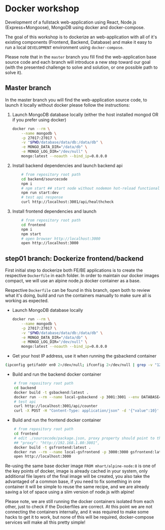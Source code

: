 # Docker workshop

Development of a fullstack web-application using React, Node.js (Express+Mongoose), MongoDB using docker and docker-compose.

The goal of this workshop is to dockerize an web-application with all of it's existing components (Frontend, Backend, Database) and make it easy to run a local  `DEVELOPMENT` environment using `docker-compose`.

Please note that in the `master` branch you fill find the web-application base source code and each branch will introduce a new step toward our goal (with the presented challenge to solve and solution, or one possible path to solve it).

## Master branch

In the master branch you will find the web-application source code, to launch it locally without docker please follow the instructions:

1) Launch MongoDB database locally (either the host installed mongod OR if you prefer using docker)

    ```bash
    docker run --rm \
        --name mongodb \
        -p 27017:27017 \
        -v "$PWD/database/data/db:/data/db" \
        -e MONGO_DATA_DIR="/data/db" \
        -e MONGO_LOG_DIR="/dev/null" \
        mongo:latest --noauth --bind_ip=0.0.0.0
    ```

2) Install backend dependencies and launch backend api

    ```bash
        # from repository root path
        cd backend/sourcecode
        npm i
        # npm start ## start node without nodemon hot-reload functionality
        npm run start:dev
        # test api response
        curl http://localhost:3001/api/healthcheck
    ```

3) Install frontend dependencies and launch

    ```bash
        # from repository root path
        cd frontend
        npm i
        npm start
        # open browser http://localhost:3000
        open http://localhost:3000
    ```

## step01 branch: Dockerize frontend/backend

First initial step to dockerize both FE/BE applications is to create the respective `Dockerfile` in each folder.
In order to maintain our docker images compact, we will use an alpine node.js docker container as a base.

Respective `Dockerfile` can be found in this branch, open both to review what it's doing, build and run the containers manually to make sure all is working as expected.

* Launch MongoDB database locally

    ```bash
    docker run --rm \
        --name mongodb \
        -p 27017:27017 \
        -v "$PWD/database/data/db:/data/db" \
        -e MONGO_DATA_DIR="/data/db" \
        -e MONGO_LOG_DIR="/dev/null" \
        mongo:latest --noauth --bind_ip=0.0.0.0
    ```

* Get your host IP address, use it when running the gsbackend container

```bash
(ipconfig getifaddr en0 2>/dev/null; ifconfig 2>/dev/null | grep -v "127.0.0.1" | grep -oP '(?<=inet\saddr:)\d+(\.\d+){3}';)
```

* Build and run the backend docker container

```bash
    # from repository root path
    cd backend
    docker build -t gsbackend:latest .
    docker run --rm --name local-gsbackend -p 3001:3001 --env DATABASE="mongodb://192.168.1.80:27017/gsworkshop?retryWrites=true" gsbackend:latest
    # test api
    curl http://localhost:3001/api/counter
    curl -X POST -H "Content-Type: application/json" -d '{"value":10}' http://localhost:3001/api/counter
```

* Build and run the frontend docker container

```bash
    # from repository root path
    cd frontend
    # edit ./sourcecode/package.json, proxy property should point to the host IP address
    ## "proxy": "http://192.168.1.80:3001",
    docker build -t gsfrontend:latest .
    docker run --rm --name local-gsfrontend -p 3000:3000 gsfrontend:latest
    open http://localhost:3000
```

Re-using the same base docker image `FROM mhart/alpine-node:8` is one of the key points of docker, image is already cached in your system, only additional file layers of the final image will be created, you also take the advantaged of a common base, if you need to fix something in one container it will be simple to reuse the same recipe, and we are already saving a lot of space using a slim version of node.js with alpine!

Please note, we are still running the docker containers isolated from each other, just to check if the Dockerfiles are correct. At this point we are not connecting the containers internally, and it was required to make some hacks to get it to work, but none of this will be required, docker-compose services will make all this pretty simple!
